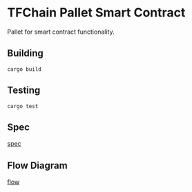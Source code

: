 # TFChain Pallet Smart Contract

Pallet for smart contract functionality.

## Building

`cargo build`

## Testing

`cargo test`

## Spec

[spec](./spec.md)

## Flow Diagram

[flow](./flow.md)
